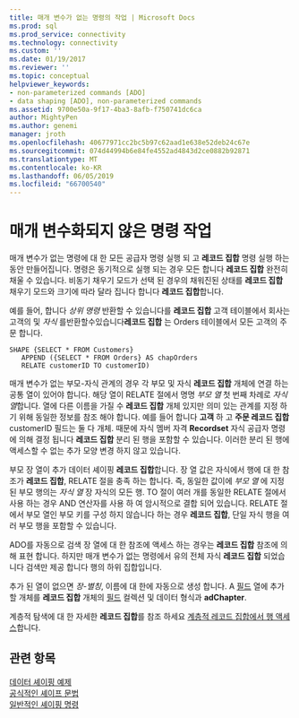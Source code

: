 ```yaml
---
title: 매개 변수가 없는 명령의 작업 | Microsoft Docs
ms.prod: sql
ms.prod_service: connectivity
ms.technology: connectivity
ms.custom: ''
ms.date: 01/19/2017
ms.reviewer: ''
ms.topic: conceptual
helpviewer_keywords:
- non-parameterized commands [ADO]
- data shaping [ADO], non-parameterized commands
ms.assetid: 9700e50a-9f17-4ba3-8afb-f750741dc6ca
author: MightyPen
ms.author: genemi
manager: jroth
ms.openlocfilehash: 40677971cc2bc5b97c62aad1e638e52deb24c67e
ms.sourcegitcommit: 074d44994b6e84fe4552ad4843d2ce0882b92871
ms.translationtype: MT
ms.contentlocale: ko-KR
ms.lasthandoff: 06/05/2019
ms.locfileid: "66700540"
---
```

# <a name="operation-of-non-parameterized-commands"></a>매개 변수화되지 않은 명령 작업
매개 변수가 없는 명령에 대 한 모든 공급자 명령 실행 되 고 **레코드 집합** 명령 실행 하는 동안 만들어집니다. 명령은 동기적으로 실행 되는 경우 모든 합니다 **레코드 집합** 완전히 채울 수 있습니다. 비동기 채우기 모드가 선택 된 경우의 채워진된 상태를 **레코드 집합** 채우기 모드와 크기에 따라 달라 집니다 합니다 **레코드 집합**합니다.  
  
 예를 들어, 합니다 *상위 명령* 반환할 수 있습니다를 **레코드 집합** 고객 테이블에서 회사는 고객의 및 *자식* 를반환할수있습니다**레코드 집합** 는 Orders 테이블에서 모든 고객의 주문 합니다.  
  
```  
SHAPE {SELECT * FROM Customers}   
   APPEND ({SELECT * FROM Orders} AS chapOrders   
   RELATE customerID TO customerID)  
```  
  
 매개 변수가 없는 부모-자식 관계의 경우 각 부모 및 자식 **레코드 집합** 개체에 연결 하는 공통 열이 있어야 합니다. 해당 열이 RELATE 절에서 명명 *부모 열* 첫 번째 차례로 *자식 열*합니다. 열에 다른 이름을 가질 수 **레코드 집합** 개체 있지만 의미 있는 관계를 지정 하기 위해 동일한 정보를 참조 해야 합니다. 예를 들어 합니다 **고객** 하 고 **주문 레코드 집합** customerID 필드는 둘 다 개체. 때문에 자식 멤버 자격 **Recordset** 자식 공급자 명령에 의해 결정 됩니다 **레코드 집합** 분리 된 행을 포함할 수 있습니다. 이러한 분리 된 행에 액세스할 수 없는 추가 모양 변경 하지 않고 있습니다.  
  
 부모 장 열이 추가 데이터 셰이핑 **레코드 집합**합니다. 장 열 값은 자식에서 행에 대 한 참조가 **레코드 집합**, RELATE 절을 충족 하는 합니다. 즉, 동일한 값이에 *부모 열* 에 지정 된 부모 행의는 *자식 열* 장 자식의 모든 행. TO 절이 여러 개를 동일한 RELATE 절에서 사용 하는 경우 AND 연산자를 사용 하 여 암시적으로 결합 되어 있습니다. RELATE 절에서 부모 열인 부모 키를 구성 하지 않습니다 하는 경우 **레코드 집합**, 단일 자식 행을 여러 부모 행을 포함할 수 있습니다.  
  
 ADO를 자동으로 검색 장 열에 대 한 참조에 액세스 하는 경우는 **레코드 집합** 참조에 의해 표현 합니다. 하지만 매개 변수가 없는 명령에서 유의 전체 자식 **레코드 집합** 되었습니다 검색만 제공 합니다 행의 하위 집합입니다.  
  
 추가 된 열이 없으면 *장-별칭*, 이름에 대 한에 자동으로 생성 합니다. A [필드](../../../ado/reference/ado-api/field-object.md) 열에 추가할 개체를 **레코드 집합** 개체의 [필드](../../../ado/reference/ado-api/fields-collection-ado.md) 컬렉션 및 데이터 형식과 **adChapter**.  
  
 계층적 탐색에 대 한 자세한 **레코드 집합**를 참조 하세요 [계층적 레코드 집합에서 행 액세스](../../../ado/guide/data/accessing-rows-in-a-hierarchical-recordset.md)합니다.  
  
## <a name="see-also"></a>관련 항목  
 [데이터 셰이핑 예제](../../../ado/guide/data/data-shaping-example.md)   
 [공식적인 셰이프 문법](../../../ado/guide/data/formal-shape-grammar.md)   
 [일반적인 셰이핑 명령](../../../ado/guide/data/shape-commands-in-general.md)

